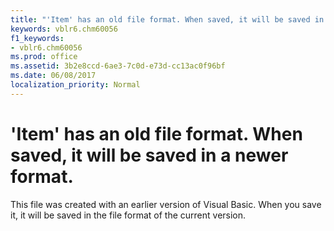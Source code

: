 ```yaml
---
title: "'Item' has an old file format. When saved, it will be saved in a newer format."
keywords: vblr6.chm60056
f1_keywords:
- vblr6.chm60056
ms.prod: office
ms.assetid: 3b2e8ccd-6ae3-7c0d-e73d-cc13ac0f96bf
ms.date: 06/08/2017
localization_priority: Normal
---
```



# 'Item' has an old file format. When saved, it will be saved in a newer format.

This file was created with an earlier version of Visual Basic. When you save it, it will be saved in the file format of the current version.


